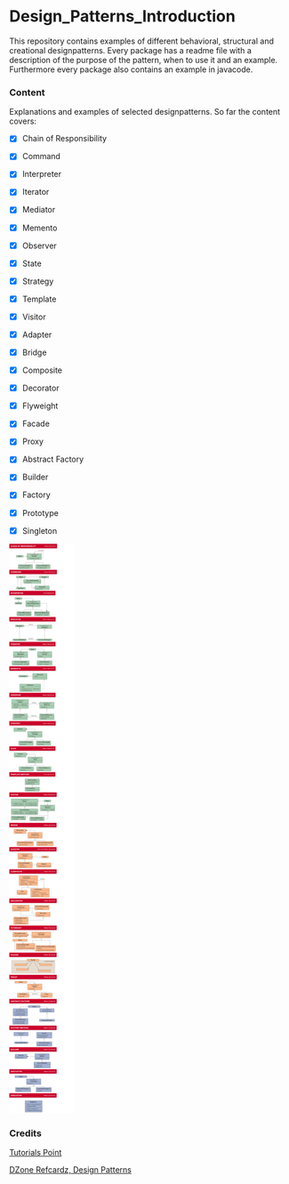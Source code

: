 # Design_Patterns_Introduction
This repository contains examples of different behavioral, structural and creational designpatterns.
Every package has a readme file with a description of the purpose of the pattern, when to use it and an example.
Furthermore every package also contains an example in javacode.
### Content
Explanations and examples of selected designpatterns.
So far the content covers:
- [x] Chain of Responsibility
- [x] Command
- [x] Interpreter
- [x] Iterator
- [x] Mediator
- [x] Memento
- [x] Observer
- [x] State
- [x] Strategy
- [x] Template
- [x] Visitor
- [x] Adapter
- [x] Bridge
- [x] Composite
- [x] Decorator
- [x] Flyweight
- [x] Facade
- [x] Proxy
- [x] Abstract Factory
- [x] Builder
- [x] Factory
- [x] Prototype
- [x] Singleton



![](/DesignPatterns.png)
### Credits
[Tutorials Point](https://www.tutorialspoint.com)

[DZone Refcardz, Design Patterns](https://dzone.com/refcardz/design-patterns?chapter=1)
